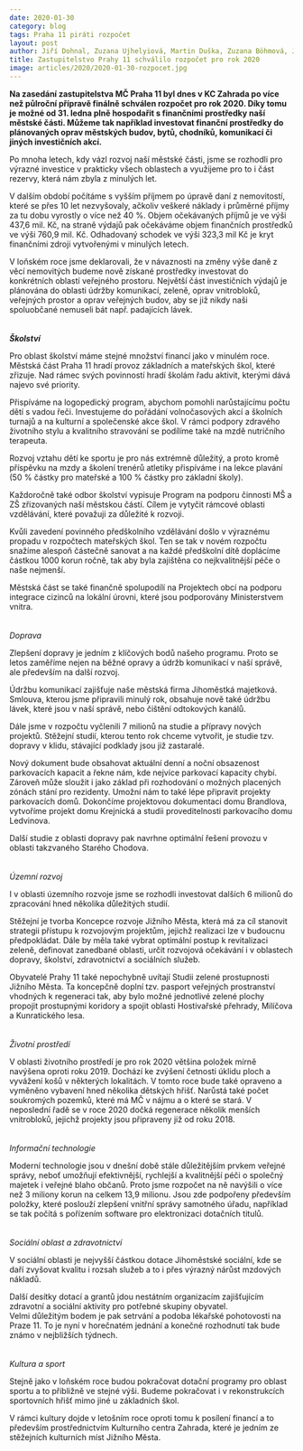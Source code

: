 ```yaml
---
date: 2020-01-30
category: blog
tags: Praha 11 piráti rozpočet
layout: post
author: Jiří Dohnal, Zuzana Ujhelyiová, Martin Duška, Zuzana Böhmová, Josef Kocourek, Jan Mejsnar, Tomáš Kapler
title: Zastupitelstvo Prahy 11 schválilo rozpočet pro rok 2020
image: articles/2020/2020-01-30-rozpocet.jpg
---
```



**Na zasedání zastupitelstva MČ Praha 11 byl dnes v KC Zahrada po více než půlroční přípravě finálně schválen rozpočet pro rok 2020. Díky tomu je možné od 31. ledna plně hospodařit s finančními prostředky naší městské části. Můžeme tak například investovat finanční prostředky do plánovaných oprav městských budov, bytů, chodníků, komunikací či jiných investičních akcí.**


Po mnoha letech, kdy vázl rozvoj naší městské části, jsme se rozhodli pro výrazné investice v prakticky všech oblastech a využijeme pro to i část rezervy, která nám zbyla z minulých let. 

V dalším období počítáme s vyšším příjmem po úpravě daní z nemovitostí, které se přes 10 let nezvyšovaly, ačkoliv veškeré náklady i průměrné příjmy za tu dobu vyrostly o více než 40 %. Objem očekávaných příjmů je ve výši 437,6 mil. Kč, na straně výdajů pak očekáváme objem finančních prostředků ve výši 760,9 mil. Kč. Odhadovaný schodek ve výši 323,3 mil Kč je kryt finančními zdroji vytvořenými v minulých letech.

V loňském roce jsme deklarovali, že v návaznosti na změny výše daně z věcí nemovitých budeme nově získané prostředky investovat do konkrétních oblastí veřejného prostoru. Největší část investičních výdajů je plánována do oblasti údržby komunikací, zeleně, oprav vnitrobloků, veřejných prostor a oprav veřejných budov, aby se již nikdy naši spoluobčané nemuseli bát např. padajících lávek.
<br>
<br>
<br>
***Školství***

Pro oblast školství máme stejné množství financí jako v minulém roce. Městská část Praha 11 hradí provoz základních a mateřských škol, které zřizuje. Nad rámec svých povinností hradí školám řadu aktivit, kterými dává najevo své priority.

Přispíváme na logopedický program, abychom pomohli narůstajícímu počtu dětí s vadou řeči. Investujeme do pořádání volnočasových akcí a školních turnajů a na kulturní a společenské akce škol. V rámci podpory zdravého životního stylu a kvalitního stravování se podílíme také na mzdě nutričního terapeuta.

Rozvoj vztahu dětí ke sportu je pro nás extrémně důležitý, a proto kromě příspěvku na mzdy a školení trenérů atletiky přispíváme i na lekce plavání (50 % částky pro mateřské a 100 % částky pro základní školy).

Každoročně také odbor školství vypisuje Program na podporu činnosti MŠ a ZŠ zřizovaných naší městskou částí. Cílem je vytyčit rámcové oblasti vzdělávání, které považuji za důležité k rozvoji.

Kvůli zavedení povinného předškolního vzdělávání došlo v výraznému propadu v rozpočtech mateřských škol. Ten se tak v novém rozpočtu snažíme alespoň částečně sanovat a na každé předškolní dítě doplácíme částkou 1000 korun ročně, tak aby byla zajištěna co nejkvalitnější péče o naše nejmenší.

Městská část se také finančně spolupodílí na Projektech obcí na podporu integrace cizinců na lokální úrovni, které jsou podporovány Ministerstvem vnitra.
<br>
<br>
<br>
*Doprava*

Zlepšení dopravy je jedním z klíčových bodů našeho programu. Proto se letos zaměříme nejen na běžné opravy a údržb komunikací v naší správě, ale především na další rozvoj.

Údržbu komunikací zajišťuje naše městská firma Jihoměstká majetková. Smlouva, kterou jsme připravili minulý rok, obsahuje nově také údržbu lávek, které jsou v naší správě, nebo čištění odtokových kanálů.

Dále jsme v rozpočtu vyčlenili 7 milionů na studie a přípravy nových projektů. Stěžejní studií, kterou tento rok chceme vytvořit, je studie tzv. dopravy v klidu, stávající podklady jsou již zastaralé.

Nový dokument bude obsahovat aktuální denní a noční obsazenost parkovacích kapacit a řekne nám, kde nejvíce parkovací kapacity chybí. Zároveň může sloužit i jako základ při rozhodování o možných placených zónách stání pro rezidenty. Umožní nám to také lépe připravit projekty parkovacích domů. Dokončíme projektovou dokumentaci domu Brandlova, vytvoříme projekt domu Krejnická a studii proveditelnosti parkovacího domu Ledvinova.

Další studie z oblasti dopravy pak navrhne optimální řešení provozu v oblasti takzvaného Starého Chodova. 
<br>
<br>
<br>
*Územní rozvoj*

I v oblasti územního rozvoje jsme se rozhodli investovat dalších 6 milionů do zpracování hned několika důležitých studií.

Stěžejní je tvorba Koncepce rozvoje Jižního Města, která má za cíl stanovit strategii přístupu k rozvojovým projektům, jejichž realizaci lze v budoucnu předpokládat. Dále by měla také vybrat optimální postup k revitalizaci zeleně, definovat zanedbané oblasti, určit rozvojová očekávání i v oblastech dopravy, školství, zdravotnictví a sociálních služeb.

Obyvatelé Prahy 11 také nepochybně uvítají Studii zelené prostupnosti Jižního Města. Ta koncepčně doplní tzv. pasport veřejných prostranství vhodných k regeneraci tak, aby bylo možné jednotlivé zelené plochy propojit prostupnými koridory a spojit oblasti Hostivařské přehrady, Milíčova a Kunratického lesa.
<br>
<br>
<br>
*Životní prostředí*

V oblasti životního prostředí je pro rok 2020 většina položek mírně navýšena oproti roku 2019. Dochází ke zvýšení četnosti úklidu ploch a vyvážení košů v některých lokalitách. V tomto roce bude také opraveno a vyměněno vybavení hned několika dětských hřišť. Narůstá také počet soukromých pozemků, které má MČ v nájmu a o které se stará. V neposlední řadě se v roce 2020 dočká regenerace několik menších vnitrobloků, jejichž projekty jsou připraveny již od roku 2018.
<br>
<br>
<br>
*Informační technologie*

Moderní technologie jsou v dnešní době stále důležitějším prvkem veřejné správy, neboť umožňují efektivnější, rychlejší a kvalitnější péči o společný majetek i veřejné blaho občanů. Proto jsme rozpočet na ně navýšili o více než 3 miliony korun na celkem 13,9 milionu. Jsou zde podpořeny především položky, které poslouží zlepšení vnitřní správy samotného úřadu, například se tak počítá s pořízením software pro elektronizaci dotačních titulů.
<br>
<br>
<br>
*Sociální oblast a zdravotnictví*

V sociální oblasti je nejvyšší částkou dotace Jihoměstské sociální, kde se daří zvyšovat kvalitu i rozsah služeb a to i přes výrazný nárůst mzdových nákladů.

Další desítky dotací a grantů jdou nestátním organizacím zajišťujícím zdravotní a sociální aktivity pro potřebné skupiny obyvatel.<br>
Velmi důležitým bodem je pak setrvání a podoba lékařské pohotovosti na Praze 11. To je nyní v horečnatém jednání a konečné rozhodnutí tak bude známo v nejbližších týdnech.
<br>
<br>
<br>
*Kultura a sport*

Stejně jako v loňském roce budou pokračovat dotační programy pro oblast sportu a to přibližně ve stejné výši. Budeme pokračovat i v rekonstrukcích sportovních hřišť mimo jiné u základních škol.

V rámci kultury dojde v letošním roce oproti tomu k posílení financí a to především prostřednictvím Kulturního centra Zahrada, které je jedním ze stěžejních kulturních míst Jižního Města.
